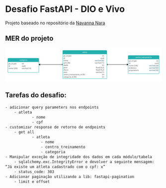 # Desafio FastAPI - DIO e Vivo

Projeto baseado no repositório da [Nayanna Nara](https://github.com/digitalinnovationone/workout_api)

## MER do projeto
![MER](/mer.jpg "Modelagem de entidade e relacionamento")

## Tarefas do desafio:
    - adicionar query parameters nos endpoints
        - atleta
                - nome
                - cpf
    - customizar response de retorno de endpoints
        - get all
                - atleta
                    - nome
                    - centro_treinamento
                    - categoria
    - Manipular exceção de integridade dos dados em cada módulo/tabela
        - sqlalchemy.exc.IntegrityError e devolver a seguinte mensagem: “Já existe um atleta cadastrado com o cpf: x”
        - status_code: 303 
    - Adicionar paginação utilizando a lib: fastapi-pagination
        - limit e offset